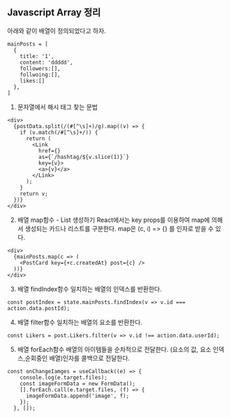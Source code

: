 ## Javascript Array 정리

아래와 같이 배열이 정의되었다고 하자.
```
mainPosts = [
  {
    title: '1',
    content: 'ddddd',
    followers:[],
    follwoing:[],
    likes:[]
  },
]

```
1. 문자열에서 해시 태그 찾는 문법
```
<div>
  {postData.split(/(#[^\s]+)/g).map((v) => {
    if (v.match(/#[^\s]+/)) {
      return (
        <Link
          href={}
          as={`/hashtag/${v.slice(1)}`}
          key={v}>
          <a>{v}</a>
        </Link>
      );
    }
    return v;
  })}
</div>
```

2. 배열 map함수 - List 생성하기
React에서는 key props를 이용하여 map에 의해서 생성되는 카드나 리스트를 구분한다. map은 (c, i) => {} 를 인자로 받을 수 있다.
```
<div>
  {mainPosts.map(c => (
    <PostCard key={+c.createdAt} post={c} />
  ))}
</div>
```

3. 배열 findIndex함수
일치하는 배열의 인덱스를 반환한다.
```
const postIndex = state.mainPosts.findIndex(v => v.id === action.data.postId);
```

4. 배열 filter함수
일치하는 배열의 요소를 반환한다.
```
const Likers = post.Likers.filter(v => v.id !== action.data.userId);
```

5. 배열 forEach함수
배열의 아이템들을 순차적으로 전달한다. (요소의 값, 요소 인덱스,순회중인 배열)인자를 콜백으로 전달한다.
```
const onChangeIamges = useCallback((e) => {
    console.log(e.target.files);
    const imageFormData = new FormData();
    [].forEach.call(e.target.files, (f) => {
      imageFormData.append('image', f);
    });
  }, []);
```